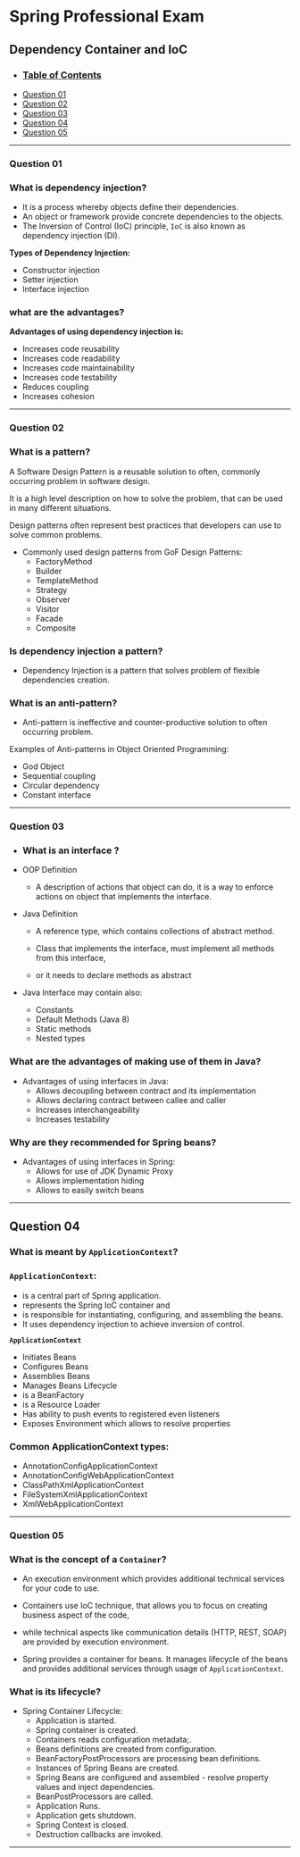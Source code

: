 # **Spring Professional Exam**

## **Dependency Container and IoC**

- ### [Table of Contents](#table-of-contents)
- [Question 01](#question-01)
- [Question 02](#question-02)
- [Question 03](#question-03)
- [Question 04](#question-04)
- [Question 05](#question-05)

---

### **Question 01**

### What is dependency injection?

- It is a process whereby objects define their dependencies.
- An object or framework provide concrete dependencies to the objects.
- The Inversion of Control (IoC) principle, `IoC` is also known as dependency injection (DI).


**Types of Dependency Injection:**
  - Constructor injection
  - Setter injection
  - Interface injection

### **what are the advantages?**

**Advantages of using dependency injection is:**
  - Increases code reusability
  - Increases code readability
  - Increases code maintainability
  - Increases code testability
  - Reduces coupling
  - Increases cohesion

---

### **Question 02**

### **What is a pattern?**
A Software Design Pattern is a reusable solution to often, commonly occurring problem in software design. 

It is a high level description on how to solve the problem, that can be used in many different situations. 

Design patterns often represent best practices that developers can use to solve common problems.


- Commonly used design patterns from GoF Design Patterns:
  - FactoryMethod
  - Builder
  - TemplateMethod
  - Strategy
  - Observer
  - Visitor
  - Facade
  - Composite

### Is dependency injection a pattern?

- Dependency Injection is a pattern that solves problem of flexible dependencies creation.

### **What is an anti-pattern?**
- Anti-pattern is ineffective and counter-productive solution to often occurring problem.

Examples of Anti-patterns in Object Oriented Programming:
  - God Object
  - Sequential coupling
  - Circular dependency
  - Constant interface

---

### **Question 03**

- ### What is an interface ?

- OOP Definition

  - A description of actions that object can do, it is a way to enforce actions on object that implements the interface.

- Java Definition

  - A reference type, which contains collections of abstract method.

  - Class that implements the interface, must implement all methods from this interface,

  - or it needs to declare methods as abstract

- Java Interface may contain also:

  - Constants
  - Default Methods (Java 8)
  - Static methods
  - Nested types

### **What are the advantages of making use of them in Java?**

- Advantages of using interfaces in Java:
  - Allows decoupling between contract and its implementation
  - Allows declaring contract between callee and caller
  - Increases interchangeability
  - Increases testability

### **Why are they recommended for Spring beans?**
- Advantages of using interfaces in Spring:
  - Allows for use of JDK Dynamic Proxy
  - Allows implementation hiding
  - Allows to easily switch beans

---

## **Question 04**

### What is meant by **`ApplicationContext`**?

### `ApplicationContext`:

- is a central part of Spring application.
- represents the Spring IoC container and
- is responsible for instantiating, configuring, and assembling the beans.
- It uses dependency injection to achieve inversion of control.


**`ApplicationContext`**
  - Initiates Beans
  - Configures Beans
  - Assemblies Beans
  - Manages Beans Lifecycle
  - is a BeanFactory
  - is a Resource Loader
  - Has ability to push events to registered even listeners
  - Exposes Environment which allows to resolve properties

### **Common ApplicationContext types:**
  - AnnotationConfigApplicationContext
  - AnnotationConfigWebApplicationContext
  - ClassPathXmlApplicationContext
  - FileSystemXmlApplicationContext
  - XmlWebApplicationContext

---


### **Question 05**

### What is the concept of a **`Container`**?

  - An execution environment which provides additional technical services for your code to use. 
  - Containers use IoC technique, that allows you to focus on creating business aspect of the code,
  - while technical aspects like communication details (HTTP, REST, SOAP) are provided by execution environment.


- Spring provides a container for beans. It manages lifecycle of the beans and provides additional services through usage of `ApplicationContext`.



### **What is its lifecycle?**

- Spring Container Lifecycle:
  - Application is started.
  - Spring container is created.
  - Containers reads configuration  metadata;.
  - Beans definitions are created from configuration.
  - BeanFactoryPostProcessors are processing bean definitions.
  - Instances of Spring Beans are created.
  - Spring Beans are configured and assembled - resolve property values and inject dependencies.
  - BeanPostProcessors are called.
  - Application Runs.
  - Application gets shutdown.
  - Spring Context is closed.
  - Destruction callbacks are invoked.


----
